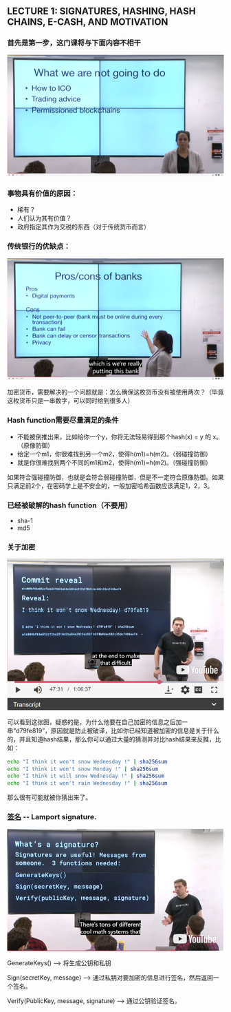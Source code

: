 ## LECTURE 1: SIGNATURES, HASHING, HASH CHAINS, E-CASH, AND MOTIVATION

### 首先是第一步，这门课将与下面内容不相干

![image-20220811151109374](https://raw.githubusercontent.com/sunmiao0301/Public-Pic-Bed/main/imgfromPicGO/202208111511657.png)

### 事物具有价值的原因：

- 稀有？
- 人们认为其有价值？
- 政府指定其作为交税的东西（对于传统货币而言）

### 传统银行的优缺点：

![image-20220811153042772](https://raw.githubusercontent.com/sunmiao0301/Public-Pic-Bed/main/imgfromPicGO/202208111530038.png)

加密货币，需要解决的一个问题就是：怎么确保这枚货币没有被使用两次？（毕竟这枚货币只是一串数字，可以同时给到很多人）

### Hash function需要尽量满足的条件

- 不能被倒推出来，比如给你一个y，你将无法轻易得到那个hash(x) = y 的 x。（原像防御）
- 给定一个m1，你很难找到另一个m2，使得h(m1)=h(m2)。（弱碰撞防御）
- 就是你很难找到两个不同的m1和m2，使得h(m1)=h(m2)。（强碰撞防御）

如果符合强碰撞防御，也就是会符合弱碰撞防御，但是不一定符合原像防御。如果只满足前2个，在密码学上是不安全的，一般加密哈希函数应该满足1，2，3。

### 已经被破解的hash function（不要用）

- sha-1
- md5

### 关于加密

![image-20220811161224010](https://raw.githubusercontent.com/sunmiao0301/Public-Pic-Bed/main/imgfromPicGO/202208111612129.png)

可以看到这张图，疑惑的是，为什么他要在自己加密的信息之后加一串“d79fe819”，原因就是防止被破译，比如你已经知道被加密的信息是关于什么的，并且知道hash结果，那么你可以通过大量的猜测并对比hash结果来反推，比如：

```bash
echo "I think it won't snow Wednesday !" | sha256sum
echo "I think it won't snow Monday !" | sha256sum
echo "I think it will snow Wednesday !" | sha256sum
echo "I think it won't rain Wednesday !" | sha256sum
```

那么很有可能就被你猜出来了。



### [签名](https://en.wikipedia.org/wiki/Lamport_signature) -- Lamport signature.

![image-20220811162227764](https://raw.githubusercontent.com/sunmiao0301/Public-Pic-Bed/main/imgfromPicGO/202208111622893.png)

GenerateKeys() --> 将生成公钥和私钥

Sign(secretKey, message) --> 通过私钥对要加密的信息进行签名，然后返回一个签名。

Verify(PublicKey, message, signature) --> 通过公钥验证签名。







